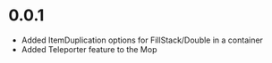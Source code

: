 # 0.0.1
- Added ItemDuplication options for FillStack/Double in a container
- Added Teleporter feature to the Mop
